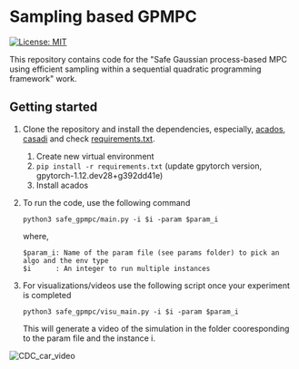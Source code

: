 # Sampling based GPMPC

[![License: MIT](https://img.shields.io/badge/License-MIT-yellow.svg)](https://opensource.org/licenses/MIT)

This repository contains code for the "Safe Gaussian process-based MPC using efficient sampling within a sequential quadratic programming framework" work.

## Getting started

1. Clone the repository and install the dependencies, especially, [acados](https://docs.acados.org/installation/), [casadi](https://web.casadi.org/get/) and check [requirements.txt](https://github.com/manish-pra/sagempc/blob/main/requirements.txt).

    1. Create new virtual environment
    2. `pip install -r requirements.txt` (update gpytorch version, gpytorch-1.12.dev28+g392dd41e)
    3. Install acados

1. To run the code, use the following command

    ```
    python3 safe_gpmpc/main.py -i $i -param $param_i
    ```
    where,
    ```
    $param_i: Name of the param file (see params folder) to pick an algo and the env type 
    $i      : An integer to run multiple instances
    ```

1. For visualizations/videos use the following script once your experiment is completed

    ```
    python3 safe_gpmpc/visu_main.py -i $i -param $param_i
    ```
    This will generate a video of the simulation in the folder cooresponding to the param file and the instance i.
<!-- 1. To run the code, use the following command

    ```
    python3 safe_gpmpc/main.py -i $i -env $env_i -param $param_i
    ```
    where,

    ```
    $param_i: Name of the param file (see params folder) to pick an algo and the env type 
    $env_i  : An integer to pick an instance of the environment
    $i      : An integer to run multiple instances
    ```

    E.g., the following command runs SageMPC on the cluttered environment with env_0 and i=2 instance

    ``` 
    python3 safe_gpmpc/main.py -i 2 -env 0 -param "params_cluttered_car"
    ``` -->

<!-- 1. For visualizations/videos use the following script once your experiment is completed

    ```
    python3 safe_gpmpc/video.py
    ``` -->


![CDC_car_video](https://github.com/user-attachments/assets/de8b05e0-bf04-4bf4-9dbc-d51210cc9bec)



    
